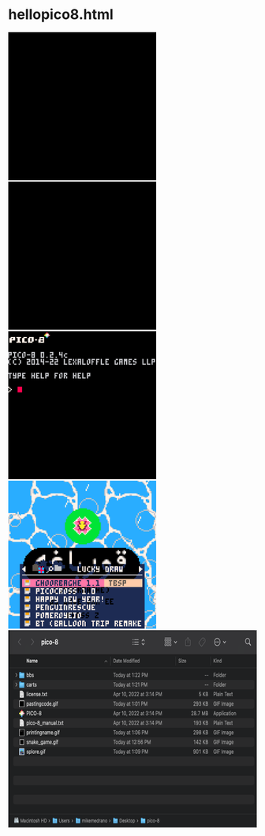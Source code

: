 # hellopico8.html

<img src="https://github.com/m1key231/hellopico8.html/blob/main/HelloPico8/snake_game.gif" alt="GIF of Snake Game being booted in PICO-8" width="300" height="300"/>

<img src="https://github.com/m1key231/hellopico8.html/blob/main/HelloPico8/pastingcode.gif" alt="GIF of me pasting code from an existing PICO-8 game" width="300" height="300"/>

<img src="https://github.com/m1key231/hellopico8.html/blob/main/HelloPico8/printingname.gif" alt="GIF of me typing code print('hello michael medrano') and running it" width="300" height="300"/>

<img src="https://github.com/m1key231/hellopico8.html/blob/main/HelloPico8/splore.gif" alt="GIF of me navigating SPLORE menu" width="300" height="300"/>

<img src="https://github.com/m1key231/hellopico8.html/blob/main/HelloPico8/Screen%20Shot%202022-09-02%20at%201.22.24%20PM.png" alt="Screen Shot of my PICO-8 Folder" width="675" height="400">
